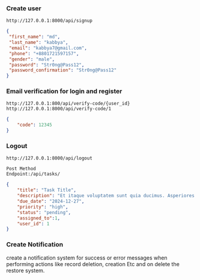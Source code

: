 
### Create user 
```text
http://127.0.0.1:8000/api/signup
```
 ```json
{
  "first_name": "md",
  "last_name": "kabbya",
  "email": "kabbya7@gmail.com",
  "phone": "+8801721597157",
  "gender": "male",
  "password": "Str0ng@Pass12",
  "password_confirmation": "Str0ng@Pass12"
}
```
### Email verification for login and register 
```text 
http://127.0.0.1:800/api/verify-code/{user_id} 
http://127.0.0.1:8000/api/verify-code/1
```
```json
{
    "code": 12345
}
```
### Logout 
```text
http://127.0.0.1:8000/api/logout
```

```text 
Post Method
Endpoint:/api/tasks/
```

```json
{
    "title": "Task Title",
    "description": "Et itaque voluptatem sunt quia ducimus. Asperiores alias labore inventore quibusdam tempora. Praesentium officiis maxime id accusantium cumque ut enim.",
    "due_date": "2024-12-27",
    "priority": "high",
    "status": "pending",
    "assigned_to":1,
    "user_id": 1
}
```

### Create Notification
create a notification system for success or error messages when performing actions like record deletion, creation Etc and on delete the restore system.
